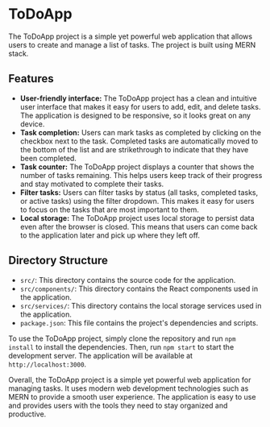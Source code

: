 ToDoApp
=======

The ToDoApp project is a simple yet powerful web application that allows users to create and manage a list of tasks. The project is built using MERN stack.

Features
--------

* **User-friendly interface:** The ToDoApp project has a clean and intuitive user interface that makes it easy for users to add, edit, and delete tasks. The application is designed to be responsive, so it looks great on any device.
* **Task completion:** Users can mark tasks as completed by clicking on the checkbox next to the task. Completed tasks are automatically moved to the bottom of the list and are strikethrough to indicate that they have been completed.
* **Task counter:** The ToDoApp project displays a counter that shows the number of tasks remaining. This helps users keep track of their progress and stay motivated to complete their tasks.
* **Filter tasks:** Users can filter tasks by status (all tasks, completed tasks, or active tasks) using the filter dropdown. This makes it easy for users to focus on the tasks that are most important to them.
* **Local storage:** The ToDoApp project uses local storage to persist data even after the browser is closed. This means that users can come back to the application later and pick up where they left off.

Directory Structure
-------------------

* `src/`: This directory contains the source code for the application.
* `src/components/`: This directory contains the React components used in the application.
* `src/services/`: This directory contains the local storage services used in the application.
* `package.json`: This file contains the project's dependencies and scripts.

To use the ToDoApp project, simply clone the repository and run `npm install` to install the dependencies. Then, run `npm start` to start the development server. The application will be available at `http://localhost:3000`.

Overall, the ToDoApp project is a simple yet powerful web application for managing tasks. It uses modern web development technologies such as MERN to provide a smooth user experience. The application is easy to use and provides users with the tools they need to stay organized and productive.
